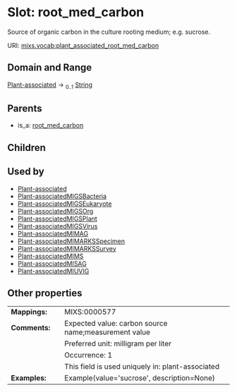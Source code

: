
# Slot: root_med_carbon


Source of organic carbon in the culture rooting medium; e.g. sucrose.

URI: [mixs.vocab:plant_associated_root_med_carbon](https://w3id.org/mixs/vocab/plant_associated_root_med_carbon)


## Domain and Range

[Plant-associated](Plant-associated.md) &#8594;  <sub>0..1</sub> [String](types/String.md)

## Parents

 *  is_a: [root_med_carbon](root_med_carbon.md)

## Children


## Used by

 * [Plant-associated](Plant-associated.md)
 * [Plant-associatedMIGSBacteria](Plant-associatedMIGSBacteria.md)
 * [Plant-associatedMIGSEukaryote](Plant-associatedMIGSEukaryote.md)
 * [Plant-associatedMIGSOrg](Plant-associatedMIGSOrg.md)
 * [Plant-associatedMIGSPlant](Plant-associatedMIGSPlant.md)
 * [Plant-associatedMIGSVirus](Plant-associatedMIGSVirus.md)
 * [Plant-associatedMIMAG](Plant-associatedMIMAG.md)
 * [Plant-associatedMIMARKSSpecimen](Plant-associatedMIMARKSSpecimen.md)
 * [Plant-associatedMIMARKSSurvey](Plant-associatedMIMARKSSurvey.md)
 * [Plant-associatedMIMS](Plant-associatedMIMS.md)
 * [Plant-associatedMISAG](Plant-associatedMISAG.md)
 * [Plant-associatedMIUVIG](Plant-associatedMIUVIG.md)

## Other properties

|  |  |  |
| --- | --- | --- |
| **Mappings:** | | MIXS:0000577 |
| **Comments:** | | Expected value: carbon source name;measurement value |
|  | | Preferred unit: milligram per liter |
|  | | Occurrence: 1 |
|  | | This field is used uniquely in: plant-associated |
| **Examples:** | | Example(value='sucrose', description=None) |

